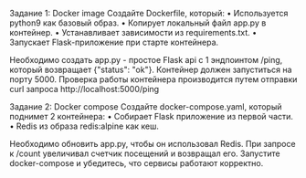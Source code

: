 Задание 1: Docker image
Создайте Dockerfile, который:
    • Используется python9 как базовый образ.
    • Копирует локальный файл app.py в контейнер.
    • Устанавливает зависимости из requirements.txt.
    • Запускает Flask-приложение при старте контейнера.

Необходимо создать app.py - простое Flask api с 1 эндпоинтом /ping, который возвращает {"status":
"ok"}.
Контейнер должен запуститься на порту 5000. Проверка работы контейнера производится путем
отправки curl запроса http://localhost:5000/ping

Задание 2: Docker compose
Создайте docker-compose.yaml, который поднимет 2 контейнера:
    • Собирает Flask приложение из первой части.
    • Redis из образа redis:alpine как кеш.

Необходимо обновить app.py, чтобы он использовал Redis.
При запросе к /count увеличивал счетчик посещений и возвращал его.
Запустите docker-compose и убедитесь, что сервисы работают корректно.